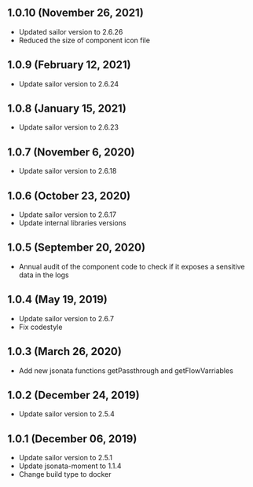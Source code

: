 ## 1.0.10 (November 26, 2021)

* Updated sailor version to 2.6.26
* Reduced the size of component icon file

## 1.0.9 (February 12, 2021)

* Update sailor version to 2.6.24

## 1.0.8 (January 15, 2021)

* Update sailor version to 2.6.23

## 1.0.7 (November 6, 2020)

* Update sailor version to 2.6.18

## 1.0.6 (October 23, 2020)

* Update sailor version to 2.6.17
* Update internal libraries versions

## 1.0.5 (September 20, 2020)

* Annual audit of the component code to check if it exposes a sensitive data in the logs

## 1.0.4 (May 19, 2019)

* Update sailor version to 2.6.7
* Fix codestyle

## 1.0.3 (March 26, 2020)

* Add new jsonata functions getPassthrough and getFlowVarriables

## 1.0.2 (December 24, 2019)

* Update sailor version to 2.5.4

## 1.0.1 (December 06, 2019)

* Update sailor version to 2.5.1
* Update jsonata-moment to 1.1.4
* Change build type to docker
